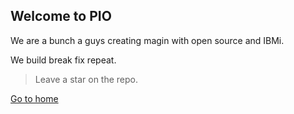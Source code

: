 ## Welcome to PIO 

We are a bunch a guys creating magin with open source and IBMi.

We build break fix repeat.

> Leave a star on the repo. 

[Go to home](https://programmersio-ibmi.github.io/PIO-IBMi/.)
